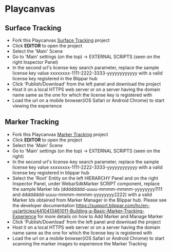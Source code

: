 # Playcanvas

## Surface Tracking

- Fork this Playcanvas [Surface Tracking](https://playcanvas.com/project/859355/overview/surface-tracking) project
- Click **EDITOR** to open the project
- Select the 'Main' Scene
- Go to 'Main' settings (on the top) -> EXTERNAL SCRIPTS (seen on the right Inspector Panel)
- In the second url's license-key search parameter, replace the sample license key value xxxxxxxx-1111-2222-3333-yyyyyyyyyyyy with a valid license key registered in the Blippar hub
- Click 'Publish/Download' from the left panel and download the project
- Host it on a local HTTPS web server or on a server having the domain name same as the one for which the license key is registered with
- Load the url on a mobile browser(iOS Safari or Android Chrome) to start viewing the experience

## Marker Tracking

- Fork this Playcanvas [Marker Tracking](https://playcanvas.com/project/859368/overview/marker-tracking) project
- Click **EDITOR** to open the project
- Select the 'Main' Scene
- Go to 'Main' settings (on the top) -> EXTERNAL SCRIPTS (seen on the right)
- In the second url's license-key search parameter, replace the sample license key value xxxxxxxx-1111-2222-3333-yyyyyyyyyyyy with a valid license key registered in blippar hub
- Select the 'Root' Entity on the left HIERARCHY Panel and on the right Inspector Panel, under WebarSdkMarker SCRIPT component, replace the sample Marker Ids (dddddddd-uuuu-mmmm-mmmm-yyyyyyyy1111 and dddddddd-uuuu-mmmm-mmmm-yyyyyyyy2222) with a valid Marker Ids obtained from Marker Manager in the Blippar hub. Please see the developer documentation https://support.blippar.com/hc/en-us/articles/4410413461011-Building-a-Basic-Marker-Tracking-Experience for more details on how to Add Marker and Manage Marker
- Click 'Publish/Download' from the left panel and download the project
- Host it on a local HTTPS web server or on a server having the domain name same as the one for which the license key is registered with
- Load the url on a mobile browser(iOS Safari or Android Chrome) to start scanning the marker images to experience the Marker Tracking
